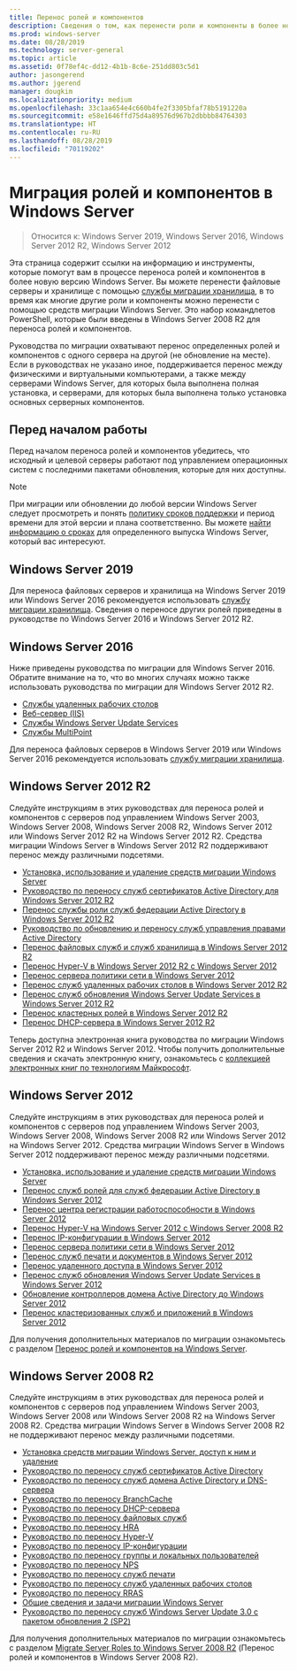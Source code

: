 ```yaml
---
title: Перенос ролей и компонентов
description: Сведения о том, как перенести роли и компоненты в более новую версию Windows Server.
ms.prod: windows-server
ms.date: 08/28/2019
ms.technology: server-general
ms.topic: article
ms.assetid: 0f78ef4c-dd12-4b1b-8c6e-251dd803c5d1
author: jasongerend
ms.author: jgerend
manager: dougkim
ms.localizationpriority: medium
ms.openlocfilehash: 33c1aa654e4c660b4fe2f3305bfaf78b5191220a
ms.sourcegitcommit: e58e1646ffd75d4a89576d967b2dbbbb84764303
ms.translationtype: HT
ms.contentlocale: ru-RU
ms.lasthandoff: 08/28/2019
ms.locfileid: "70119202"
---
```

# <a name="migrating-roles-and-features-in-windows-server"></a>Миграция ролей и компонентов в Windows Server

> Относится к: Windows Server 2019, Windows Server 2016, Windows Server 2012 R2, Windows Server 2012

Эта страница содержит ссылки на информацию и инструменты, которые помогут вам в процессе переноса ролей и компонентов в более новую версию Windows Server. Вы можете перенести файловые серверы и хранилище с помощью [службы миграции хранилища](../storage/storage-migration-service/overview.md), в то время как многие другие роли и компоненты можно перенести с помощью средств миграции Windows Server. Это набор командлетов PowerShell, которые были введены в Windows Server 2008 R2 для переноса ролей и компонентов.

Руководства по миграции охватывают перенос определенных ролей и компонентов с одного сервера на другой (не обновление на месте). Если в руководствах не указано иное, поддерживается перенос между физическими и виртуальными компьютерами, а также между серверами Windows Server, для которых была выполнена полная установка, и серверами, для которых была выполнена только установка основных серверных компонентов.

## <a name="before-you-begin"></a>Перед началом работы

Перед началом переноса ролей и компонентов убедитесь, что исходный и целевой серверы работают под управлением операционных систем с последними пакетами обновления, которые для них доступны. 

> [!NOTE]
> При миграции или обновлении до любой версии Windows Server следует просмотреть и понять [политику сроков поддержки](https://support.microsoft.com/lifecycle) и период времени для этой версии и плана соответственно. Вы можете [найти информацию о сроках](https://support.microsoft.com/lifecycle) для определенного выпуска Windows Server, который вас интересуют.

## <a name="windows-server-2019"></a>Windows Server 2019

Для переноса файловых серверов и хранилища на Windows Server 2019 или Windows Server 2016 рекомендуется использовать [службу миграции хранилища](../storage/storage-migration-service/overview.md). Сведения о переносе других ролей приведены в руководстве по Windows Server 2016 и Windows Server 2012 R2.

## <a name="windows-server-2016"></a>Windows Server 2016

Ниже приведены руководства по миграции для Windows Server 2016. Обратите внимание на то, что во многих случаях можно также использовать руководства по миграции для Windows Server 2012 R2.

- [Службы удаленных рабочих столов](https://technet.microsoft.com/windows-server-docs/compute/remote-desktop-services/migrate-rds-role-services)
- [Веб-сервер (IIS)](https://www.iis.net/downloads/microsoft/web-deploy)
- [Службы Windows Server Update Services](https://technet.microsoft.com/library/hh852339.aspx)
- [Службы MultiPoint](https://technet.microsoft.com/windows-server-docs/compute/remote-desktop-services/multipoint-services/multipoint-services-migrate)

Для переноса файловых серверов в Windows Server 2019 или Windows Server 2016 рекомендуется использовать [службу миграции хранилища](../storage/storage-migration-service/overview.md).

## <a name="windows-server-2012-r2"></a>Windows Server 2012 R2

Следуйте инструкциям в этих руководствах для переноса ролей и компонентов с серверов под управлением Windows Server 2003, Windows Server 2008, Windows Server 2008 R2, Windows Server 2012 или Windows Server 2012 R2 на Windows Server 2012 R2. Средства миграции Windows Server в Windows Server 2012 R2 поддерживают перенос между различными подсетями.

- [Установка, использование и удаление средств миграции Windows Server](https://technet.microsoft.com/library/jj134202.aspx)
- [Руководство по переносу служб сертификатов Active Directory для Windows Server 2012 R2](https://technet.microsoft.com/library/dn486797.aspx)
- [Перенос службы роли служб федерации Active Directory в Windows Server 2012 R2](https://technet.microsoft.com/library/dn486815.aspx)
- [Руководство по обновлению и переносу служб управления правами Active Directory](https://technet.microsoft.com/library/cc754277.aspx)
- [Перенос файловых служб и служб хранилища в Windows Server 2012 R2](https://technet.microsoft.com/library/dn479292.aspx)
- [Перенос Hyper-V в Windows Server 2012 R2 с Windows Server 2012](https://technet.microsoft.com/library/dn486799.aspx)
- [Перенос сервера политики сети в Windows Server 2012](https://technet.microsoft.com/library/hh831652)
- [Перенос служб удаленных рабочих столов в Windows Server 2012 R2](https://technet.microsoft.com/library/dn479239.aspx)
- [Перенос служб обновления Windows Server Update Services в Windows Server 2012 R2](https://technet.microsoft.com/library/hh852339.aspx)
- [Перенос кластерных ролей в Windows Server 2012 R2](https://technet.microsoft.com/library/dn530779.aspx)
- [Перенос DHCP-сервера в Windows Server 2012 R2](https://technet.microsoft.com/library/dn495425.aspx)

Теперь доступна электронная книга руководства по миграции Windows Server 2012 R2 и Windows Server 2012. Чтобы получить дополнительные сведения и скачать электронную книгу, ознакомьтесь с [коллекцией электронных книг по технологиям Майкрософт](https://social.technet.microsoft.com/wiki/contents/articles/11608.e-book-gallery-for-microsoft-technologies.aspx#MigrateRoles).

## <a name="windows-server-2012"></a>Windows Server 2012

Следуйте инструкциям в этих руководствах для переноса ролей и компонентов с серверов под управлением Windows Server 2003, Windows Server 2008, Windows Server 2008 R2 или Windows Server 2012 на Windows Server 2012. Средства миграции Windows Server в Windows Server 2012 поддерживают перенос между различными подсетями.

- [Установка, использование и удаление средств миграции Windows Server](https://technet.microsoft.com/library/jj134202)
- [Перенос служб ролей для служб федерации Active Directory в Windows Server 2012](https://technet.microsoft.com/library/jj647765)
- [Перенос центра регистрации работоспособности в Windows Server 2012](https://technet.microsoft.com/library/hh831513)
- [Перенос Hyper-V на Windows Server 2012 с Windows Server 2008 R2](https://technet.microsoft.com/library/jj574113)
- [Перенос IP-конфигурации в Windows Server 2012](https://technet.microsoft.com/library/jj574133)
- [Перенос сервера политики сети в Windows Server 2012](https://technet.microsoft.com/library/hh831652)
- [Перенос служб печати и документов в Windows Server 2012](https://technet.microsoft.com/library/jj134150)
- [Перенос удаленного доступа в Windows Server 2012](https://technet.microsoft.com/library/hh831423)
- [Перенос служб обновления Windows Server Update Services в Windows Server 2012](https://technet.microsoft.com/library/hh852339)
- [Обновление контроллеров домена Active Directory до Windows Server 2012](https://technet.microsoft.com/library/hh994618.aspx)
- [Перенос кластеризованных служб и приложений в Windows Server 2012](https://technet.microsoft.com/library/dn486790.aspx)
 

Для получения дополнительных материалов по миграции ознакомьтесь с разделом [Перенос ролей и компонентов на Windows Server](https://technet.microsoft.com/library/jj134039).

## <a name="windows-server-2008-r2"></a>Windows Server 2008 R2

Следуйте инструкциям в этих руководствах для переноса ролей и компонентов с серверов под управлением Windows Server 2003, Windows Server 2008 или Windows Server 2008 R2 на Windows Server 2008 R2. Средства миграции Windows Server в Windows Server 2008 R2 не поддерживают перенос между различными подсетями.

- [Установка средств миграции Windows Server, доступ к ним и удаление](https://technet.microsoft.com/library/dd379545)
- [Руководство по переносу служб сертификатов Active Directory](https://technet.microsoft.com/library/ee126170)
- [Руководство по переносу служб домена Active Directory и DNS-сервера](https://technet.microsoft.com/library/dd379558)
- [Руководство по переносу BranchCache](https://technet.microsoft.com/library/dd548365)
- [Руководство по переносу DHCP-сервера](https://technet.microsoft.com/library/dd379535)
- [Руководство по переносу файловых служб](https://technet.microsoft.com/library/dd379487)
- [Руководство по переносу HRA](https://technet.microsoft.com/library/ee791829)
- [Руководство по переносу Hyper-V](https://technet.microsoft.com/library/ee849855)
- [Руководство по переносу IP-конфигурации](https://technet.microsoft.com/library/dd379537)
- [Руководство по переносу группы и локальных пользователей](https://technet.microsoft.com/library/dd379531)
- [Руководство по переносу NPS](https://technet.microsoft.com/library/ee791849)
- [Руководство по переносу служб печати](https://technet.microsoft.com/library/dd379488)
- [Руководство по переносу служб удаленных рабочих столов](https://technet.microsoft.com/library/ff849223)
- [Руководство по переносу RRAS](https://technet.microsoft.com/library/ee822825)
- [Общие сведения и задачи миграции Windows Server](https://technet.microsoft.com/library/ff400258)
- [Руководство по переносу служб Windows Server Update 3.0 с пакетом обновления 2 (SP2)](https://technet.microsoft.com/library/ee822826)
 
Для получения дополнительных материалов по миграции ознакомьтесь с разделом [Migrate Server Roles to Windows Server 2008 R2](https://technet.microsoft.com/library/dd365353) (Перенос ролей и компонентов в Windows Server 2008 R2).
